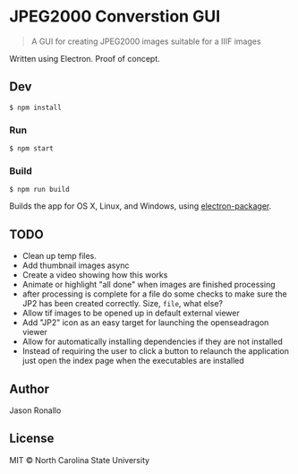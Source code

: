 # JPEG2000 Converstion GUI

> A GUI for creating JPEG2000 images suitable for a IIIF images

Written using Electron. Proof of concept.

## Dev

```shell
$ npm install
```

### Run

```shell
$ npm start
```

### Build

```shell
$ npm run build
```

Builds the app for OS X, Linux, and Windows, using [electron-packager](https://github.com/maxogden/electron-packager).

## TODO
- Clean up temp files.
- Add thumbnail images async
- Create a video showing how this works
- Animate or highlight "all done" when images are finished processing
- after processing is complete for a file do some checks to make sure the JP2 has been created correctly. Size, `file`, what else?
- Allow tif images to be opened up in default external viewer
- Add "JP2" icon as an easy target for launching the openseadragon viewer
- Allow for automatically installing dependencies if they are not installed
- Instead of requiring the user to click a button to relaunch the application just open the index page when the executables are installed

## Author

Jason Ronallo

## License

MIT © North Carolina State University
